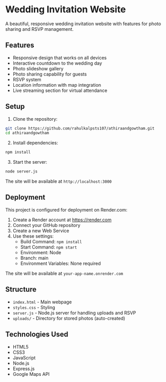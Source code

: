 # Wedding Invitation Website

A beautiful, responsive wedding invitation website with features for photo sharing and RSVP management.

## Features

- Responsive design that works on all devices
- Interactive countdown to the wedding day
- Photo slideshow gallery
- Photo sharing capability for guests
- RSVP system
- Location information with map integration
- Live streaming section for virtual attendance

## Setup

1. Clone the repository:
```bash
git clone https://github.com/rahulkalpsts107/athiraandgowtham.git
cd athiraandgowtham
```

2. Install dependencies:
```bash
npm install
```

3. Start the server:
```bash
node server.js
```

The site will be available at `http://localhost:3000`

## Deployment

This project is configured for deployment on Render.com:

1. Create a Render account at https://render.com
2. Connect your GitHub repository
3. Create a new Web Service
4. Use these settings:
   - Build Command: `npm install`
   - Start Command: `npm start`
   - Environment: Node
   - Branch: main
   - Environment Variables: None required

The site will be available at `your-app-name.onrender.com`

## Structure

- `index.html` - Main webpage
- `styles.css` - Styling
- `server.js` - Node.js server for handling uploads and RSVP
- `uploads/` - Directory for stored photos (auto-created)

## Technologies Used

- HTML5
- CSS3
- JavaScript
- Node.js
- Express.js
- Google Maps API